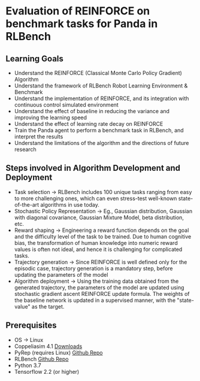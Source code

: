 # Evaluation of REINFORCE on benchmark tasks for Panda in RLBench

## Learning Goals

- Understand the REINFORCE (Classical Monte Carlo Policy Gradient) Algorithm
- Understand the framework of RLBench Robot Learning Environment & Benchmark
- Understand the implementation of REINFORCE, and its integration with continuous control simulated environment 
- Understand the effect of baseline in reducing the variance and improving the learning speed
- Understand the effect of learning rate decay on REINFORCE
- Train the Panda agent to perform a benchmark task in RLBench, and interpret the results
- Understand the limitations of the algorithm and the directions of future research

## Steps involved in Algorithm Development and Deployment

- Task selection -> RLBench includes 100 unique tasks ranging from easy to more challenging ones, which can even stress-test well-known state-of-the-art algorithms in use today.
- Stochastic Policy Representation -> Eg., Gaussian distribution, Gaussian with diagonal covariance, Gaussian Mixture Model, beta distribution, etc.
- Reward shaping -> Engineering a reward function depends on the goal and the difficulty level of the task to be trained. Due to human cognitive bias, the transformation of human knowledge into numeric reward values is often not ideal, and hence it is challenging for complicated tasks.
- Trajectory generation -> Since REINFORCE is well defined only for the episodic case, trajectory generation is a mandatory step, before updating the parameters of the model
- Algorithm deployment -> Using the training data obtained from the generated trajectory, the parameters of the model are updated using stochastic gradient ascent REINFORCE update formula. The weights of the baseline network is updated in a supervised manner, with the "state-value" as the target.

## Prerequisites

- OS -> Linux
- Coppeliasim 4.1 [Downloads](https://www.coppeliarobotics.com/downloads)
- PyRep (requires Linux) [Github Repo](https://github.com/stepjam/PyRep)
- RLBench [Github Repo](https://github.com/stepjam/RLBench)
- Python 3.7
- Tensorflow 2.2 (or higher)
